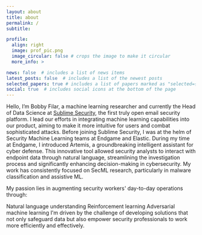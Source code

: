 ```yaml
---
layout: about
title: about
permalink: /
subtitle: 

profile:
  align: right
  image: prof_pic.png
  image_circular: false # crops the image to make it circular
  more_info: >

news: false  # includes a list of news items
latest_posts: false  # includes a list of the newest posts
selected_papers: true # includes a list of papers marked as "selected={true}"
social: true  # includes social icons at the bottom of the page
---
```


Hello, I’m Bobby Filar, a machine learning researcher and currently the Head of Data Science at [Sublime Security](https://sublime.security/), the first truly open email security platform. I lead our efforts in integrating machine learning capabilities into our product, aiming to make it more intuitive for users and combat sophisticated attacks. Before joining Sublime Security, I was at the helm of Security Machine Learning teams at Endgame and Elastic. During my time at Endgame, I introduced Artemis, a groundbreaking intelligent assistant for cyber defense. This innovative tool allowed security analysts to interact with endpoint data through natural language, streamlining the investigation process and significantly enhancing decision-making in cybersecurity. My work has consistently focused on SecML research, particularly in malware classification and assistive ML.

My passion lies in augmenting security workers' day-to-day operations through:

Natural language understanding
Reinforcement learning
Adversarial machine learning
I'm driven by the challenge of developing solutions that not only safeguard data but also empower security professionals to work more efficiently and effectively.